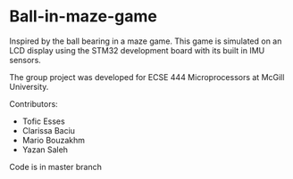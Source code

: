# Ball-in-maze-game
Inspired by the ball bearing in a maze game. This game is simulated on an LCD display using the STM32 development board with its built in IMU sensors.

The group project was developed for ECSE 444 Microprocessors at McGill University.

Contributors:
- Tofic Esses
- Clarissa Baciu
- Mario Bouzakhm
- Yazan Saleh

Code is in master branch
